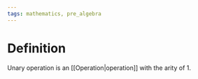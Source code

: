 ```yaml
---
tags: mathematics, pre_algebra
---
```


# Definition

Unary operation is an [[Operation|operation]] with the arity of $1$.